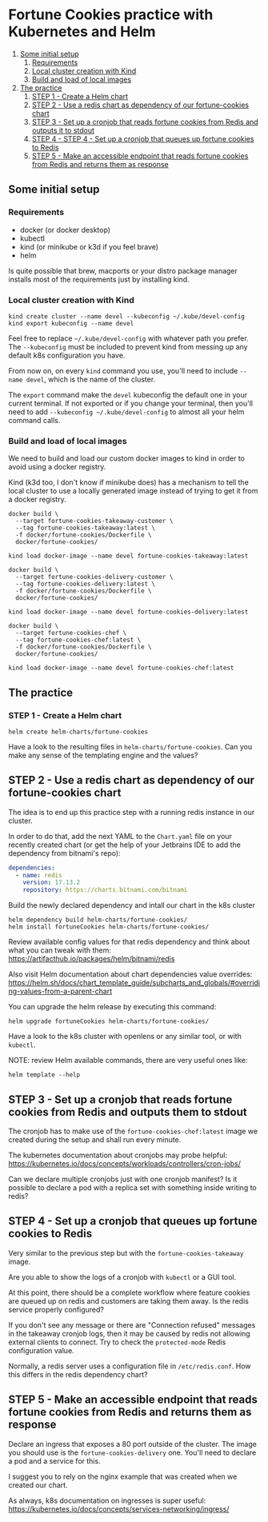 # Fortune Cookies practice with Kubernetes and Helm

1. [Some initial setup](#some-initial-setup)
   1. [Requirements](#requirements)
   2. [Local cluster creation with Kind](#local-cluster-creation-with-kind)
   3. [Build and load of local images](#build-and-load-of-local-images)
2. [The practice](#the-practice)
   1. [STEP 1 - Create a Helm chart](#step-1---create-a-helm-chart)
   2. [STEP 2 - Use a redis chart as dependency of our fortune-cookies chart](#step-2---use-a-redis-chart-as-dependency-of-our-fortune-cookies-chart)
   3. [STEP 3 - Set up a cronjob that reads fortune cookies from Redis and outputs it to stdout](#step-3---set-up-a-cronjob-that-reads-fortune-cookies-from-redis-and-outputs-them-to-stdout)
   4. [STEP 4 - STEP 4 - Set up a cronjob that queues up fortune cookies to Redis](#step-4---set-up-a-cronjob-that-queues-up-fortune-cookies-to-redis)
   5. [STEP 5 - Make an accessible endpoint that reads fortune cookies from Redis and returns them as response](#step-5---make-an-accessible-endpoint-that-reads-fortune-cookies-from-redis-and-returns-them-as-response)

## Some initial setup

### Requirements
- docker (or docker desktop)
- kubectl
- kind (or minikube or k3d if you feel brave)
- helm

Is quite possible that brew, macports or your distro package manager installs most of the requirements just by installing kind.

### Local cluster creation with Kind

```shell
kind create cluster --name devel --kubeconfig ~/.kube/devel-config
kind export kubeconfig --name devel
```

Feel free to replace `~/.kube/devel-config` with whatever path you prefer.
The `--kubeconfig` must be included to prevent kind from messing up any default k8s configuration you have.

From now on, on every `kind` command you use, you'll need to include `--name devel`, which is the name of the cluster.

The `export` command make the `devel` kubeconfig the default one in your current terminal. If not exported or if you change your terminal, then you'll need to add `--kubeconfig ~/.kube/devel-config` to almost all your helm command calls.

### Build and load of local images

We need to build and load our custom docker images to kind in order to avoid using a docker registry.

Kind (k3d too, I don't know if minikube does) has a mechanism to tell the local cluster to use a locally generated image instead of trying to get it from a docker registry.

```shell
docker build \
  --target fortune-cookies-takeaway-customer \
  --tag fortune-cookies-takeaway:latest \
  -f docker/fortune-cookies/Dockerfile \
  docker/fortune-cookies/

kind load docker-image --name devel fortune-cookies-takeaway:latest

docker build \
  --target fortune-cookies-delivery-customer \
  --tag fortune-cookies-delivery:latest \
  -f docker/fortune-cookies/Dockerfile \
  docker/fortune-cookies/

kind load docker-image --name devel fortune-cookies-delivery:latest

docker build \
  --target fortune-cookies-chef \
  --tag fortune-cookies-chef:latest \
  -f docker/fortune-cookies/Dockerfile \
  docker/fortune-cookies/

kind load docker-image --name devel fortune-cookies-chef:latest
```


## The practice

### STEP 1 - Create a Helm chart

```shell
helm create helm-charts/fortune-cookies
```

Have a look to the resulting files in `helm-charts/fortune-cookies`.
Can you make any sense of the templating engine and the values?

## STEP 2 - Use a redis chart as dependency of our fortune-cookies chart

The idea is to end up this practice step with a running redis instance in our cluster.

In order to do that, add the next YAML to the `Chart.yaml` file on your recently created chart (or get the help of your Jetbrains IDE to add the dependency from bitnami's repo):
```yaml
dependencies:
  - name: redis
    version: 17.13.2
    repository: https://charts.bitnami.com/bitnami
```

Build the newly declared dependency and intall our chart in the k8s cluster
```shell
helm dependency build helm-charts/fortune-cookies/
helm install fortuneCookies helm-charts/fortune-cookies/
```

Review available config values for that redis dependency and think about what you can tweak with them: https://artifacthub.io/packages/helm/bitnami/redis

Also visit Helm documentation about chart dependencies value overrides: https://helm.sh/docs/chart_template_guide/subcharts_and_globals/#overriding-values-from-a-parent-chart

You can upgrade the helm release by executing this command:
```shell
helm upgrade fortuneCookies helm-charts/fortune-cookies/
```

Have a look to the k8s cluster with openlens or any similar tool, or with `kubectl`.

NOTE: review Helm available commands, there are very useful ones like:
```shell
helm template --help
```

## STEP 3 - Set up a cronjob that reads fortune cookies from Redis and outputs them to stdout

The cronjob has to make use of the `fortune-cookies-chef:latest` image we created during the setup and shall run every minute.

The kubernetes documentation about cronjobs may probe helpful: https://kubernetes.io/docs/concepts/workloads/controllers/cron-jobs/

Can we declare multiple cronjobs just with one cronjob manifest?
Is it possible to declare a pod with a replica set with something inside writing to redis?

## STEP 4 - Set up a cronjob that queues up fortune cookies to Redis

Very similar to the previous step but with the `fortune-cookies-takeaway` image.

Are you able to show the logs of a cronjob with `kubectl` or a GUI tool.

At this point, there should be a complete workflow where feature cookies are queued up on redis and customers are taking them away.
Is the redis service properly configured?

If you don't see any message or there are "Connection refused" messages in the takeaway cronjob logs, then it may be caused by redis not allowing external clients to connect. Try to check the `protected-mode` Redis configuration value.

Normally, a redis server uses a configuration file in `/etc/redis.conf`. How this differs in the redis dependency chart?

## STEP 5 - Make an accessible endpoint that reads fortune cookies from Redis and returns them as response

Declare an ingress that exposes a 80 port outside of the cluster.
The image you should use is the `fortune-cookies-delivery` one.
You'll need to declare a pod and a service for this.

I suggest you to rely on the nginx example that was created when we created our chart.

As always, k8s documentation on ingresses is super useful: https://kubernetes.io/docs/concepts/services-networking/ingress/
